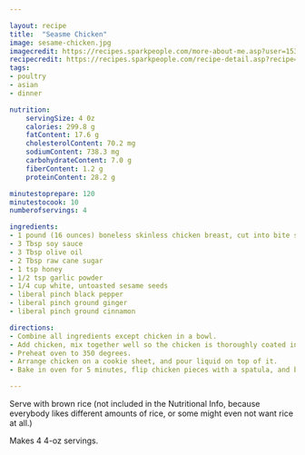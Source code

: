 ```yaml
---

layout: recipe
title:  "Seasme Chicken"
image: sesame-chicken.jpg
imagecredit: https://recipes.sparkpeople.com/more-about-me.asp?user=1534218
recipecredit: https://recipes.sparkpeople.com/recipe-detail.asp?recipe=802640
tags: 
- poultry
- asian
- dinner

nutrition:
    servingSize: 4 0z
    calories: 299.8 g
    fatContent: 17.6 g
    cholesterolContent: 70.2 mg
    sodiumContent: 738.3 mg
    carbohydrateContent: 7.0 g
    fiberContent: 1.2 g
    proteinContent: 28.2 g

minutestoprepare: 120
minutestocook: 10
numberofservings: 4

ingredients:
- 1 pound (16 ounces) boneless skinless chicken breast, cut into bite sized chunks.
- 3 Tbsp soy sauce
- 3 Tbsp olive oil
- 2 Tbsp raw cane sugar
- 1 tsp honey
- 1/2 tsp garlic powder
- 1/4 cup white, untoasted sesame seeds
- liberal pinch black pepper
- liberal pinch ground ginger
- liberal pinch ground cinnamon

directions:
- Combine all ingredients except chicken in a bowl.
- Add chicken, mix together well so the chicken is thoroughly coated in the marinade, cover and let it sit in the fridge for 2 hours or so.
- Preheat oven to 350 degrees.
- Arrange chicken on a cookie sheet, and pour liquid on top of it.
- Bake in oven for 5 minutes, flip chicken pieces with a spatula, and bake for another 5 minutes, or until done.

---
```


Serve with brown rice (not included in the Nutritional Info, because everybody likes different amounts of rice, or some might even not want rice at all.)

Makes 4 4-oz servings.